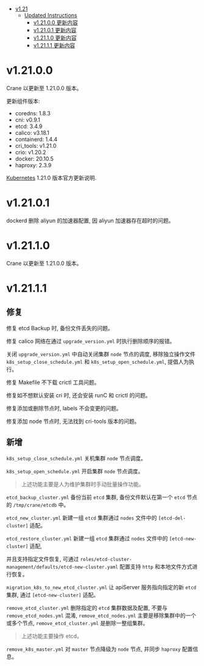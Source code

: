 - [v1.21](#v121)
  - [Updated Instructions](#updated-instructions)
    - [v1.21.0.0 更新内容](#v12100)
    - [v1.21.0.1 更新内容](#v12101)
    - [v1.21.1.0 更新内容](#v12110)
    - [v1.21.1.1 更新内容](#v12111)

# v1.21.0.0

Crane 以更新至 1.21.0.0 版本。

更新组件版本:
 * coredns:    1.8.3
 * cni:        v0.9.1
 * etcd:       3.4.9
 * calico:     v3.18.1
 * containerd: 1.4.4
 * cri_tools:  v1.21.0
 * crio:       v1.20.2
 * docker:     20.10.5
 * haproxy:    2.3.9

[Kubernetes](https://github.com/kubernetes/kubernetes/blob/master/CHANGELOG/CHANGELOG-1.21.md) 1.21.0 版本官方更新说明.


# v1.21.0.1

dockerd 删除 aliyun 的加速器配置, 因 aliyun 加速器存在超时的问题。


# v1.21.1.0

Crane 以更新至 1.21.0.0 版本。

# v1.21.1.1

## 修复

修复 etcd Backup 时, 备份文件丢失的问题。

修复 calico 网络在通过 `upgrade_version.yml` 时执行删除顺序的报错。

关闭 `upgrade_version.yml` 中自动关闭集群 `node` 节点的调度, 移除独立操作文件 `k8s_setup_close_schedule.yml` 和 `k8s_setup_open_schedule.yml`, 提倡人为执行。

修复 Makefile 不下载 crictl 工具问题。

修复如不想默认安装 cri 时, 还会安装 runC 和 crictl 的问题。

修复添加或删除节点时, labels 不会变更的问题。

修复添加 node 节点时, 无法找到 cri-tools 版本的问题。

## 新增

`k8s_setup_close_schedule.yml` 关机集群 `node` 节点调度。

`k8s_setup_open_schedule.yml` 开启集群 `node` 节点调度。

> 上述功能主要是人为维护集群时手动批量操作功能。

`etcd_backup_cluster.yml` 备份当前 `etcd` 集群, 备份文件默认在第一个 `etcd` 节点的 `/tmp/crane/etcdb` 中。

`etcd_new_cluster.yml` 新建一组 `etcd` 集群通过 `nodes` 文件中的 `[etcd-del-cluster]` 适配。

`etcd_restore_cluster.yml` 新建一组 `etcd` 集群通过 `nodes` 文件中的 `[etcd-new-cluster]` 适配, 

并且支持指定文件恢复, 可通过 `roles/etcd-cluster-management/defaults/etcd-new-cluster.yaml` 配置支持 `http` 和本地文件方式进行恢复。

`migration_k8s_to_new_etcd_cluster.yml` 让 apiServer 服务指向指定的新 `etcd` 集群, 通过 `[etcd-new-cluster]` 适配。

`remove_etcd_cluster.yml` 删除指定的 `etcd` 集群数据及配置, 不要与 `remove_etcd_nodes.yml` 混淆, `remove_etcd_nodes.yml` 主要是移除集群中的一个或多个节点, `remove_etcd_cluster.yml` 是删除一整组集群。

> 上述功能主要操作 etcd。

`remove_k8s_master.yml` 对 `master` 节点降级为 `node` 节点, 并同步 `haproxy` 配置信息。